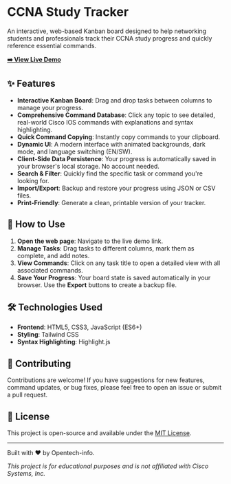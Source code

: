 # CCNA Study Tracker

An interactive, web-based Kanban board designed to help networking students and professionals track their CCNA study progress and quickly reference essential commands.

[](https://your-live-demo-link.com)

**[➡️ View Live Demo](https://your-live-demo-link.com)**

## ✨ Features

-   **Interactive Kanban Board**: Drag and drop tasks between columns to manage your progress.
-   **Comprehensive Command Database**: Click any topic to see detailed, real-world Cisco IOS commands with explanations and syntax highlighting.
-   **Quick Command Copying**: Instantly copy commands to your clipboard.
-   **Dynamic UI**: A modern interface with animated backgrounds, dark mode, and language switching (EN/SW).
-   **Client-Side Data Persistence**: Your progress is automatically saved in your browser's local storage. No account needed.
-   **Search & Filter**: Quickly find the specific task or command you're looking for.
-   **Import/Export**: Backup and restore your progress using JSON or CSV files.
-   **Print-Friendly**: Generate a clean, printable version of your tracker.

## 🚀 How to Use

1.  **Open the web page**: Navigate to the live demo link.
2.  **Manage Tasks**: Drag tasks to different columns, mark them as complete, and add notes.
3.  **View Commands**: Click on any task title to open a detailed view with all associated commands.
4.  **Save Your Progress**: Your board state is saved automatically in your browser. Use the **Export** buttons to create a backup file.

## 🛠️ Technologies Used

-   **Frontend**: HTML5, CSS3, JavaScript (ES6+)
-   **Styling**: Tailwind CSS
-   **Syntax Highlighting**: Highlight.js

## 🤝 Contributing

Contributions are welcome! If you have suggestions for new features, command updates, or bug fixes, please feel free to open an issue or submit a pull request.

## 📄 License

This project is open-source and available under the [MIT License](LICENSE).

---

Built with ❤️ by Opentech-info.

*This project is for educational purposes and is not affiliated with Cisco Systems, Inc.*


